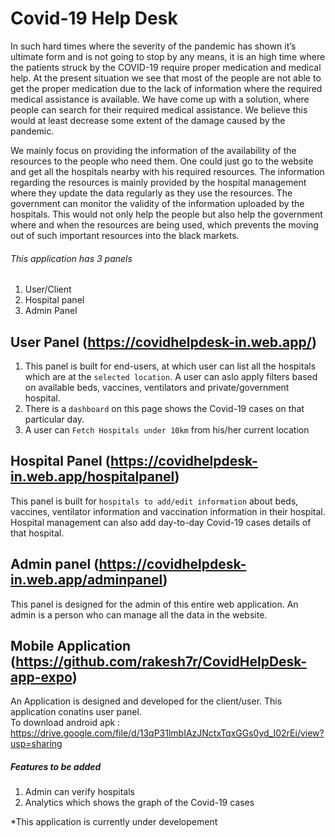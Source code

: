 # Covid-19 Help Desk
In such hard times where the severity of the pandemic has shown it’s ultimate form and is not going to stop by any means, it is an high time where the patients struck by the COVID-19 require proper medication and medical help.
At the present situation we see that most of the people are not able to get the proper medication due to the lack of information where the required medical assistance is available.
We have come up with a solution, where people can search for their required medical assistance. We believe this would at least decrease some extent of the damage caused by the pandemic.

 We mainly focus on providing the information of the availability of the resources to the people who need them. One could just go to the website and get all the hospitals nearby with his required resources.
The information regarding the resources is mainly provided by the hospital management where they update the data regularly as they use the resources.
The government can monitor the validity of the information uploaded by the hospitals.
This would not only help the people but also help the government where and when the resources are being used, which prevents the moving out of such important resources into the black markets.

###### This application has 3 panels
1. User/Client
2. Hospital panel
3. Admin Panel

## User Panel (https://covidhelpdesk-in.web.app/)
1. This panel is built for end-users, at which user can list all the hospitals which are at the ```selected location```. A user can aslo apply filters based on available beds, vaccines, ventilators and private/government hospital.
2. There is a `dashboard` on this page shows the Covid-19 cases on that particular day.
3. A user can ``Fetch Hospitals under 10km`` from his/her current location

## Hospital Panel (https://covidhelpdesk-in.web.app/hospitalpanel)
This panel is built for ```hospitals to add/edit information``` about beds, vaccines, ventilator information and vaccination information in their hospital. Hospital management can also add day-to-day Covid-19 cases details of that hospital.

## Admin panel (https://covidhelpdesk-in.web.app/adminpanel) 
This panel is designed for the admin of this entire web application. An admin is a person who can manage all the data in the website. 

## Mobile Application (https://github.com/rakesh7r/CovidHelpDesk-app-expo)
An Application is designed and developed for the client/user. This application conatins user panel.<br/>
To download android apk : https://drive.google.com/file/d/13qP31lmbIAzJNctxTqxGGs0yd_I02rEi/view?usp=sharing
##### Features to be added
1. Admin can verify hospitals
2. Analytics which shows the graph of the Covid-19 cases

 *This application is currently under developement 


